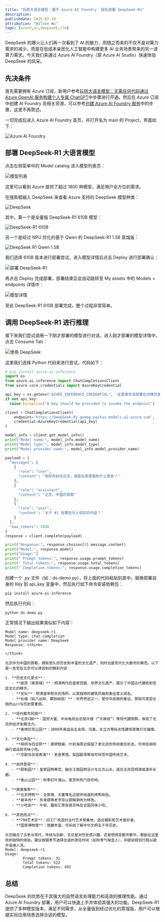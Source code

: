 ```yaml
---
title: "玩转大语言模型：基于 Azure AI Foundry  轻松部署 DeepSeek-R1"
description: 
publishdate: 2025-02-10
attribution: "Wilson Wu"
tags: [azure,ai,deepseek,llm]
---
```


DeepSeek 的爆火让人们再一次看到了 AI 的魅力，而随之而来的不仅不是对算力需求的减少，而是在低成本亲民化人工智能中构建更多 AI 业务场景带来的另一波算力需求。今天我们来通过 Azure AI Foundry（原 Azure AI Studio）快速体验 DeepSeek 的风采。

## 先决条件

首先需要拥有 Azure 订阅，新用户参考[玩转大语言模型：无需任何代码通过 Azure OpenAI 服务构建个人专属 ChatGPT](https://wilsonwu.me/blog/2024/build-own-chatgpt-on-azure/#%E5%85%88%E5%86%B3%E6%9D%A1%E4%BB%B6)中步骤进行开通。然后在 Azure 订阅中创建 AI Foundry 及相关资源，可以参考[创建 Azure AI Foundry 服务](https://wilsonwu.me/blog/2024/build-own-chatgpt-on-azure/#%E6%AD%A5%E9%AA%A4-1%E5%88%9B%E5%BB%BA-azure-ai-studio-%E6%9C%8D%E5%8A%A1)中的步骤，这里不再赘述。

一切完成后进入 Azure AI Foundry 首页，并打开名为 main 的 Project，界面如下：

![Azure AI Foundry](0-ai-foundry.png)

## 部署 DeepSeek-R1 大语言模型

点击左侧菜单中的 Model catalog 进入模型列表页：

![模型列表](1-models.png)

这里可以看到 Azure 提供了超过 1800 种模型，满足用户全方位的需求。

在搜索框输入 DeepSeek 来查看 Azure 支持的 DeepSeek 模型种类：

![DeepSeek](1-deepseek.png)

其中，第一个是全量版 DeepSeek-R1 610B 模型：

![DeepSeek-R1 610B](1-deepseek-r1-610b.png)

另一个是经过 NPU 优化的基于 Qwen 的 DeepSeek-R1 1.5B 蒸馏版：

![DeepSeek R1 Qwen 1.5B](1-deepseek-r1-qwen-1.5b.png)

我们选择 610B 版本进行部署尝试，进入模型详情后点击 Deploy 进行部署确认：

![部署 DeepSeek-R1](1-deploy-deepseek.png)

再点击 Deploy 完成部署，部署结束后会自动跳转至 My assets 中的 Models + endpoints 详情中：

![模型详情](1-deployed-model-detail.png)

至此 DeepSeek-R1 610B 部署完成，整个过程非常简单。

## 调用 DeepSeek-R1 进行推理

接下来我们尝试调用一下刚才部署的模型进行对话，进入刚才部署的模型详情中，点击 Consume Tab：

![使用 DeepSeek](2-model-consume.png)

这里我们选择 Python 代码来进行尝试，代码如下：

```python
# pip install azure-ai-inference
import os
from azure.ai.inference import ChatCompletionsClient
from azure.core.credentials import AzureKeyCredential

api_key = os.getenv("AZURE_INFERENCE_CREDENTIAL", '这里填写该部署在详情页面看到的 Key 值')
if not api_key:
  raise Exception("A key should be provided to invoke the endpoint")

client = ChatCompletionsClient(
    endpoint='https://DeepSeek-R1-gxmog.eastus.models.ai.azure.com',
    credential=AzureKeyCredential(api_key)
)

model_info = client.get_model_info()
print("Model name:", model_info.model_name)
print("Model type:", model_info.model_type)
print("Model provider name:", model_info.model_provider_name)

payload = {
  "messages": [
    {
      "role": "user",
      "content": "我即将前往北京，我能在那里看到什么景色？"
    },
    {
      "role": "assistant",
      "content": "北京，中国的首都"
    },
    {
      "role": "user",
      "content": "关于 #1 有哪些令人惊叹的内容？"
    }
  ],
  "max_tokens": 2048
}
response = client.complete(payload)

print("Response:", response.choices[0].message.content)
print("Model:", response.model)
print("Usage:")
print("	Prompt tokens:", response.usage.prompt_tokens)
print("	Total tokens:", response.usage.total_tokens)
print("	Completion tokens:", response.usage.completion_tokens)
```

创建一个 .py 文件（如：ds-demo.py），将上面的代码粘贴到其中，替换部署自身的 Key 到 api_key 变量中，然后执行如下命令安装依赖包：

```bash
pip install azure-ai-inference
```

然后执行代码：

```bash
python ds-demo.py
```

正常情况下输出结果类似如下内容：

```text
Model name: deepseek-r1
Model type: chat-completion
Model provider name: DeepSeek
Response: <think>

</think>

北京作为中国的首都，拥有悠久的历史和丰富的文化遗产，同时也是现代化大都市的典范。以下是一些您在北京可以体验到的精彩内容：

1. **历史文化景点**：
   - **故宫（紫禁城）**：明清两代的皇家宫殿，世界文化遗产，展示了中国古代建筑和宫廷文化的精华。
   - **天坛**：明清皇帝祭天的场所，以其独特的建筑风格和象征意义闻名。
   - **长城（如八达岭、慕田峪段）**：世界奇迹之一，是中华民族的象征，登临可感受壮丽的山川与历史厚重感。

2. **现代都市风貌**：
   - **北京CBD**：国贸大厦、中央电视台总部大楼（“大裤衩”）等现代建筑群，体现了北京的经济发展活力。
   - **奥林匹克公园**：2008年奥运会主会场，鸟巢、水立方等标志性建筑夜晚灯光璀璨。

3. **文化体验**：
   - **胡同与四合院**：南锣鼓巷、什刹海周边保留了老北京的传统居住形态，可体验胡同骑行或品尝京味小吃。
   - **京剧与杂技表演**：老舍茶馆、梨园剧场等地可欣赏中国传统艺术。

4. **自然景观**：
   - **颐和园**：皇家园林典范，融合江南园林设计与北方山水，适合泛舟昆明湖或漫步长廊。
   - **香山公园**：秋季红叶漫山，是赏秋热门目的地。

5. **美食推荐**：
   - **北京烤鸭**：全聚德、大董等名店提供地道的烤鸭体验。
   - **涮羊肉**：东来顺等老字号以铜锅涮肉为特色。
   - **小吃街**：牛街、簋街汇聚各类京味及全国风味小吃。

6. **其他亮点**：
   - **798艺术区**：旧工厂改造的当代艺术聚集地，适合摄影和艺术爱好者。
   - **国家博物馆**：馆藏丰富，可系统了解中华文明五千年历史。

北京融合了古老与现代，传统与创新，无论是对历史感兴趣，还是想感受都市繁华，都能在这里找到独特的体验。建议根据季节选择合适的游览时间（如秋季气候宜人），并提前规划行程以避开高峰人流。
Model: deepseek-r1
Usage:
        Prompt tokens: 31
        Total tokens: 522
        Completion tokens: 491
```

## 总结

DeepSeek 的优势在于其强大的自然语言处理能力和高效的推理性能。通过 Azure AI Foundry 部署，用户可以快速上手并体验其强大的功能。DeepSeek-R1 提供了多种模型版本，满足不同需求，从全量版到经过优化的蒸馏版，用户可以根据实际应用场景选择合适的模型。
